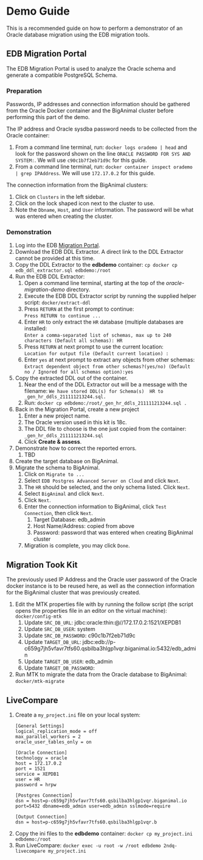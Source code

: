 # Demo Guide

This is a recommended guide on how to perform a demonstrator of an Oracle
database migration using the EDB migration tools.

## EDB Migration Portal

The EDB Migration Portal is used to analyze the Oracle schema and generate a
compatible PostgreSQL Schema.

### Preparation

Passwords, IP addresses and connection information should be gathered from the
Oracle Docker container and the BigAnimal cluster before performing this part
of the demo.

The IP address and Oracle sysdba password needs to be collected from the Oracle
container:

1. From a command line terminal, run: `docker logs orademo | head` and look for
   the password shown on the line `ORACLE PASSWORD FOR SYS AND SYSTEM:`.  We
   will use `c90c1b7f2eb71d9c` for this guide.
2. From a command line terminal, run: `docker container inspect orademo | grep
   IPAddress`.  We will use `172.17.0.2` for this guide.

The connection information from the BigAnimal clusters:

1. Click on `Clusters` in the left sidebar.
2. Click on the lock shaped icon next to the cluster to use.
3. Note the `Dbname`, `Host`, and `User` information.  The password will be
   what was entered when creating the cluster.

### Demonstration

1. Log into the EDB [Migration Portal](https://migration.enterprisedb.com).
2. Download the EDB DDL Extractor.  A direct link to the DDL Extractor cannot
   be provided at this time.
3. Copy the DDL Extractor to the **edbdemo** container:
   `cp docker cp edb_ddl_extractor.sql edbdemo:/root`
4. Run the EDB DDL Extractor:  
   1. Open a command line terminal, starting at the top of the
      *oracle-migration-demo* directory.
   2. Execute the EDB DDL Extractor script by running the supplied helper
      script: `docker/extract-ddl`
   3. Press `RETURN` at the first prompt to continue:  
      `Press RETURN to continue ...`  
   4. Enter `HR` to only extract the `HR` database (multiple databases are
      installed:  
      `Enter a comma-separated list of schemas, max up to 240 characters
      (Default all schemas): HR`  
   5. Press `RETURN` at next prompt to use the current location:  
      `Location for output file (Default current location) : `  
   6. Enter `yes` at next prompt to extract any objects from other schemas:  
      `Extract dependent object from other schemas?(yes/no) (Default no /
      Ignored for all schemas option):yes`  
5. Copy the extracted DDL out of the container.
   1. Near the end of the DDL Extractor out will be a message with the
      filename: `We have stored DDL(s) for Schema(s)  HR to
      _gen_hr_ddls_211111213244.sql.`
   2. Run: `docker cp edbdemo:/root/_gen_hr_ddls_211111213244.sql .`
6. Back in the Migration Portal, create a new project
   1. Enter a new project name.
   2. The Oracle version used in this kit is 18c.
   3. The DDL file to choose is the one just copied from the container:
      `_gen_hr_ddls_211111213244.sql`
   4. Click **Create & assess**.
7. Demonstrate how to correct the reported errors.
   1. TBD
8. Create the target database on BigAnimal.
9. Migrate the schema to BigAnimal.
   1. Click on `Migrate to ...`
   2. Select `EDB Postgres Advanced Server on Cloud` and click `Next`.
   3. The `HR` should be selected, and the only schema listed.  Click `Next`.
   4. Select `BigAnimal` and click `Next`.
   5. Click `Next`.
   6. Enter the connection information to BigAnimal, click `Test Connection`,
      then click `Next`.
      1. Target Database: edb_admin
      2. Host Name/Address: copied from above
      3. Password: password that was entered when creating BigAnimal cluster
   7. Migration is complete, you may click `Done`.

## Migration Took Kit

The previously used IP Address and the Oracle user password of the Oracle
docker instance is to be reused here, as well as the connection information for
the BigAnimal cluster that was previously created.

1. Edit the MTK properties file with by running the follow script (the script
   opens the properties file in an editor on the virtual machine):
   `docker/config-mtk`
   1. Update `SRC_DB_URL`: jdbc:oracle:thin:@//172.17.0.2:1521/XEPDB1
   2. Update `SRC_DB_USER`: system
   3. Update `SRC_DB_PASSWORD`: c90c1b7f2eb71d9c
   4. Update `TARGET_DB_URL`: jdbc:edb://p-c659g7jh5vfavr7tfs60.qsbilba3hlgp1vqr.biganimal.io:5432/edb_admin
   5. Update `TARGET_DB_USER`: edb_admin
   6. Update `TARGET_DB_PASSWORD`:
3. Run MTK to migrate the data from the Oracle database to BigAnimal:
   `docker/mtk-migrate` 

## LiveCompare

1. Create a `my_project.ini` file on your local system:  
   ```
   [General Settings]
   logical_replication_mode = off
   max_parallel_workers = 2
   oracle_user_tables_only = on

   [Oracle Connection]
   technology = oracle
   host = 172.17.0.2
   port = 1521
   service = XEPDB1
   user = HR
   password = hrpw

   [Postgres Connection]
   dsn = host=p-c659g7jh5vfavr7tfs60.qsbilba3hlgp1vqr.biganimal.io port=5432 dbname=edb_admin user=edb_admin sslmode=require

   [Output Connection]
   dsn = host=p-c659g7jh5vfavr7tfs60.qsbilba3hlgp1vqr.b   
   ```
2. Copy the ini files to the **edbdemo** container: `docker cp my_project.ini
   edbdemo:/root`
3. Run LiveCompare: `docker exec -u root -w /root edbdemo 2ndq-livecompare
   my_project.ini`
